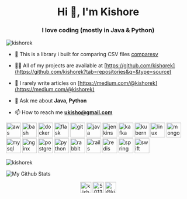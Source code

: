 <h1 align="center">Hi 👋, I'm Kishore</h1>
<h3 align="center">I love coding (mostly in Java & Python)</h3>

<p align="left"> <img src="https://komarev.com/ghpvc/?username=kishorek" alt="kishorek" /> </p>

- 🔭 This is a library i built for comparing CSV files [comparesv](https://github.com/kishorek/comparesv)

- 👨‍💻 All of my projects are available at [https://github.com/kishorek](https://github.com/kishorek?tab=repositories&q=&type=source)

- 📝 I rarely write articles on [https://medium.com/@kishorek](https://medium.com/@kishorek)

- 💬 Ask me about **Java, Python**

- 📫 How to reach me **ukisho@gmail.com**

<p align="left"><img src="https://devicons.github.io/devicon/devicon.git/icons/amazonwebservices/amazonwebservices-original-wordmark.svg" alt="aws" width="40" height="40"/> <img src="https://www.vectorlogo.zone/logos/gnu_bash/gnu_bash-icon.svg" alt="bash" width="40" height="40"/> <img src="https://devicons.github.io/devicon/devicon.git/icons/docker/docker-original-wordmark.svg" alt="docker" width="40" height="40"/> <img src="https://www.vectorlogo.zone/logos/pocoo_flask/pocoo_flask-icon.svg" alt="flask" width="40" height="40"/> <img src="https://www.vectorlogo.zone/logos/git-scm/git-scm-icon.svg" alt="git" width="40" height="40"/> <img src="https://devicons.github.io/devicon/devicon.git/icons/java/java-original-wordmark.svg" alt="java" width="40" height="40"/> <img src="https://www.vectorlogo.zone/logos/jenkins/jenkins-icon.svg" alt="jenkins" width="40" height="40"/> <img src="https://www.vectorlogo.zone/logos/apache_kafka/apache_kafka-icon.svg" alt="kafka" width="40" height="40"/> <img src="https://www.vectorlogo.zone/logos/kubernetes/kubernetes-icon.svg" alt="kubernetes" width="40" height="40"/> <img src="https://devicons.github.io/devicon/devicon.git/icons/linux/linux-original.svg" alt="linux" width="40" height="40"/> <img src="https://devicons.github.io/devicon/devicon.git/icons/mongodb/mongodb-original-wordmark.svg" alt="mongodb" width="40" height="40"/> <img src="https://devicons.github.io/devicon/devicon.git/icons/mysql/mysql-original-wordmark.svg" alt="mysql" width="40" height="40"/> <img src="https://devicons.github.io/devicon/devicon.git/icons/nginx/nginx-original.svg" alt="nginx" width="40" height="40"/> <img src="https://devicons.github.io/devicon/devicon.git/icons/postgresql/postgresql-original-wordmark.svg" alt="postgresql" width="40" height="40"/> <img src="https://devicons.github.io/devicon/devicon.git/icons/python/python-original.svg" alt="python" width="40" height="40"/> <img src="https://www.vectorlogo.zone/logos/rabbitmq/rabbitmq-icon.svg" alt="rabbitMQ" width="40" height="40"/> <img src="https://devicons.github.io/devicon/devicon.git/icons/rails/rails-original-wordmark.svg" alt="rails" width="40" height="40"/> <img src="https://devicons.github.io/devicon/devicon.git/icons/redis/redis-original-wordmark.svg" alt="redis" width="40" height="40"/> <img src="https://www.vectorlogo.zone/logos/springio/springio-icon.svg" alt="spring" width="40" height="40"/> <img src="https://devicons.github.io/devicon/devicon.git/icons/swift/swift-original-wordmark.svg" alt="swift" width="40" height="40"/></p><p><img align="center" src="https://github-readme-stats.vercel.app/api/top-langs/?username=kishorek&layout=compact&hide=html" alt="kishorek" /></p>


![My Github Stats](https://github-readme-stats.vercel.app/api?username=kishorek&hide=contribs,issues)


<p align="center">
<a href="https://twitter.com/kishorek" target="blank"><img align="center" src="https://cdn.jsdelivr.net/npm/simple-icons@3.0.1/icons/twitter.svg" alt="kishorek" height="30" width="30" /></a>
<a href="https://stackoverflow.com/users/501398" target="blank"><img align="center" src="https://cdn.jsdelivr.net/npm/simple-icons@3.0.1/icons/stackoverflow.svg" alt="501398" height="30" width="30" /></a>
<a href="https://medium.com/@kishorek" target="blank"><img align="center" src="https://cdn.jsdelivr.net/npm/simple-icons@3.0.1/icons/medium.svg" alt="@kishorek" height="30" width="30" /></a>
</p>


